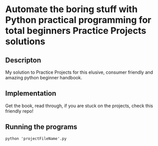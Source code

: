 # Automate the boring stuff with Python practical programming for total beginners Practice Projects solutions

## Descripton

My solution to Practice Projects for this elusive, consumer friendly and amazing python beginner handbook.

## Implementation

Get the book, read through, if you are stuck on the projects, check this friendly repo!


## Running the programs
```
python 'projectFileName'.py

```
